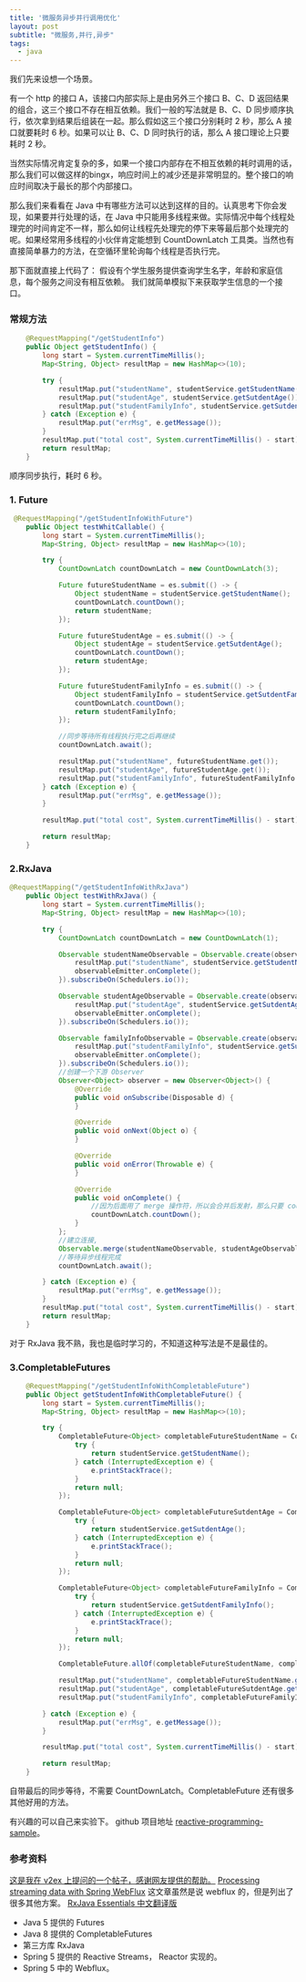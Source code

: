 ```yaml
---
title: '微服务异步并行调用优化'
layout: post
subtitle: "微服务,并行,异步"
tags:
  - java
---
```


我们先来设想一个场景。

有一个 http 的接口 A，该接口内部实际上是由另外三个接口 B、C、D 返回结果的组合，这三个接口不存在相互依赖。我们一般的写法就是 B、C、D 同步顺序执行，依次拿到结果后组装在一起。那么假如这三个接口分别耗时 2 秒，那么 A 接口就要耗时 6 秒。如果可以让 B、C、D 同时执行的话，那么 A 接口理论上只要耗时 2 秒。

当然实际情况肯定复杂的多，如果一个接口内部存在不相互依赖的耗时调用的话，那么我们可以做这样的bingx，响应时间上的减少还是非常明显的。整个接口的响应时间取决于最长的那个内部接口。

那么我们来看看在 Java 中有哪些方法可以达到这样的目的。认真思考下你会发现，如果要并行处理的话，在 Java 中只能用多线程来做。实际情况中每个线程处理完的时间肯定不一样，那么如何让线程先处理完的停下来等最后那个处理完的呢。如果经常用多线程的小伙伴肯定能想到  CountDownLatch 工具类。当然也有直接简单暴力的方法，在空循环里轮询每个线程是否执行完。

那下面就直接上代码了：
假设有个学生服务提供查询学生名字，年龄和家庭信息，每个服务之间没有相互依赖。
我们就简单模拟下来获取学生信息的一个接口。

### 常规方法

```java
    @RequestMapping("/getStudentInfo")
    public Object getStudentInfo() {
        long start = System.currentTimeMillis();
        Map<String, Object> resultMap = new HashMap<>(10);

        try {
            resultMap.put("studentName", studentService.getStudentName());
            resultMap.put("studentAge", studentService.getSutdentAge());
            resultMap.put("studentFamilyInfo", studentService.getSutdentFamilyInfo());
        } catch (Exception e) {
            resultMap.put("errMsg", e.getMessage());
        }
        resultMap.put("total cost", System.currentTimeMillis() - start);
        return resultMap;
    }
```
顺序同步执行，耗时 6 秒。

### 1. Future 
```java
 @RequestMapping("/getStudentInfoWithFuture")
    public Object testWhitCallable() {
        long start = System.currentTimeMillis();
        Map<String, Object> resultMap = new HashMap<>(10);

        try {
            CountDownLatch countDownLatch = new CountDownLatch(3);

            Future futureStudentName = es.submit(() -> {
                Object studentName = studentService.getStudentName();
                countDownLatch.countDown();
                return studentName;
            });

            Future futureStudentAge = es.submit(() -> {
                Object studentAge = studentService.getSutdentAge();
                countDownLatch.countDown();
                return studentAge;
            });

            Future futureStudentFamilyInfo = es.submit(() -> {
                Object studentFamilyInfo = studentService.getSutdentFamilyInfo();
                countDownLatch.countDown();
                return studentFamilyInfo;
            });

            //同步等待所有线程执行完之后再继续
            countDownLatch.await();

            resultMap.put("studentName", futureStudentName.get());
            resultMap.put("studentAge", futureStudentAge.get());
            resultMap.put("studentFamilyInfo", futureStudentFamilyInfo.get());
        } catch (Exception e) {
            resultMap.put("errMsg", e.getMessage());
        }

        resultMap.put("total cost", System.currentTimeMillis() - start);

        return resultMap;
    }
```



### 2.RxJava

```java
@RequestMapping("/getStudentInfoWithRxJava")
    public Object testWithRxJava() {
        long start = System.currentTimeMillis();
        Map<String, Object> resultMap = new HashMap<>(10);

        try {
            CountDownLatch countDownLatch = new CountDownLatch(1);

            Observable studentNameObservable = Observable.create(observableEmitter -> {
                resultMap.put("studentName", studentService.getStudentName());
                observableEmitter.onComplete();
            }).subscribeOn(Schedulers.io());

            Observable studentAgeObservable = Observable.create(observableEmitter -> {
                resultMap.put("studentAge", studentService.getSutdentAge());
                observableEmitter.onComplete();
            }).subscribeOn(Schedulers.io());

            Observable familyInfoObservable = Observable.create(observableEmitter -> {
                resultMap.put("studentFamilyInfo", studentService.getSutdentFamilyInfo());
                observableEmitter.onComplete();
            }).subscribeOn(Schedulers.io());
            //创建一个下游 Observer
            Observer<Object> observer = new Observer<Object>() {
                @Override
                public void onSubscribe(Disposable d) {
                }

                @Override
                public void onNext(Object o) {
                }

                @Override
                public void onError(Throwable e) {
                }

                @Override
                public void onComplete() {
                    //因为后面用了 merge 操作符，所以会合并后发射，那么只要 countdown 一次就行了。
                    countDownLatch.countDown();
                }
            };
            //建立连接,
            Observable.merge(studentNameObservable, studentAgeObservable, familyInfoObservable).subscribe(observer);
            //等待异步线程完成
            countDownLatch.await();

        } catch (Exception e) {
            resultMap.put("errMsg", e.getMessage());
        }
        resultMap.put("total cost", System.currentTimeMillis() - start);
        return resultMap;
    }
```

对于 RxJava 我不熟，我也是临时学习的，不知道这种写法是不是最佳的。

### 3.CompletableFutures

```java
    @RequestMapping("/getStudentInfoWithCompletableFuture")
    public Object getStudentInfoWithCompletableFuture() {
        long start = System.currentTimeMillis();
        Map<String, Object> resultMap = new HashMap<>(10);

        try {
            CompletableFuture<Object> completableFutureStudentName = CompletableFuture.supplyAsync(() -> {
                try {
                    return studentService.getStudentName();
                } catch (InterruptedException e) {
                    e.printStackTrace();
                }
                return null;
            });

            CompletableFuture<Object> completableFutureSutdentAge = CompletableFuture.supplyAsync(() -> {
                try {
                    return studentService.getSutdentAge();
                } catch (InterruptedException e) {
                    e.printStackTrace();
                }
                return null;
            });

            CompletableFuture<Object> completableFutureFamilyInfo = CompletableFuture.supplyAsync(() -> {
                try {
                    return studentService.getSutdentFamilyInfo();
                } catch (InterruptedException e) {
                    e.printStackTrace();
                }
                return null;
            });

            CompletableFuture.allOf(completableFutureStudentName, completableFutureSutdentAge, completableFutureFamilyInfo).join();

            resultMap.put("studentName", completableFutureStudentName.get());
            resultMap.put("studentAge", completableFutureSutdentAge.get());
            resultMap.put("studentFamilyInfo", completableFutureFamilyInfo.get());

        } catch (Exception e) {
            resultMap.put("errMsg", e.getMessage());
        }

        resultMap.put("total cost", System.currentTimeMillis() - start);

        return resultMap;
    }
```

自带最后的同步等待，不需要 CountDownLatch。CompletableFuture 还有很多其他好用的方法。

有兴趣的可以自己来实验下。
github 项目地址 [reactive-programming-sample](https://github.com/DeadLion/reactive-programming-sample)。

### 参考资料
[这是我在 v2ex 上提问的一个帖子，感谢网友提供的帮助。](https://www.v2ex.com/t/499896)
[Processing streaming data with Spring WebFlux](https://medium.com/@nithinmallya4/processing-streaming-data-with-spring-webflux-ed0fc68a14de) 这文章虽然是说 webflux 的，但是列出了很多其他方案。
[RxJava Essentials 中文翻译版](https://rxjava.yuxingxin.com/)

 - Java 5 提供的 Futures
 - Java 8 提供的 CompletableFutures
 - 第三方库 RxJava
 - Spring 5 提供的 Reactive Streams， Reactor 实现的。
 - Spring 5 中的 Webflux。
